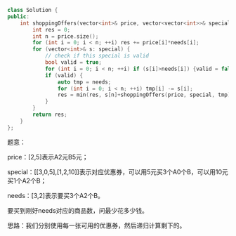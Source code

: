 ```CPP
class Solution {
public:
    int shoppingOffers(vector<int>& price, vector<vector<int>>& special, vector<int>& needs) {
        int res = 0;
        int n = price.size();
        for (int i = 0; i < n; ++i) res += price[i]*needs[i];
        for (vector<int>& s: special) {
            // check if this special is valid
            bool valid = true;
            for (int i = 0; i < n; ++i) if (s[i]>needs[i]) {valid = false; break;}
            if (valid) {
                auto tmp = needs;
                for (int i = 0; i < n; ++i) tmp[i] -= s[i];
                res = min(res, s[n]+shoppingOffers(price, special, tmp));
            }
        }
        return res;
    }
};
```

题意：

price：[2,5]表示A2元B5元；

special：[[3,0,5],[1,2,10]]表示对应优惠券，可以用5元买3个A0个B，可以用10元买1个A2个B；

needs：[3,2]表示要买3个A2个B。

要买到刚好needs对应的商品数，问最少花多少钱。

思路：我们分别使用每一张可用的优惠券，然后递归计算剩下的。